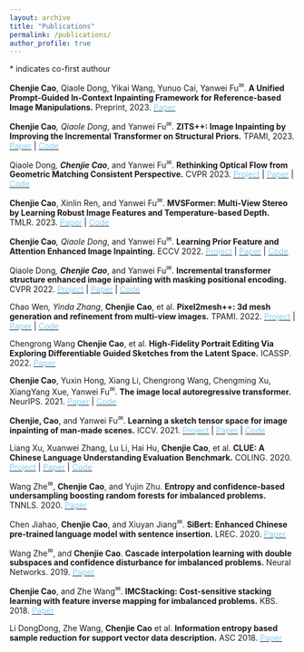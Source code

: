 ```yaml
---
layout: archive
title: "Publications"
permalink: /publications/
author_profile: true
---
```


<a>*</a> indicates co-first authour

<b>Chenjie Cao</b>, Qiaole Dong, Yikai Wang, Yunuo Cai, Yanwei Fu<sup><a title='Corresponding author'>✉</a></sup>.
<b>A Unified Prompt-Guided In-Context Inpainting Framework for Reference-based Image Manipulations.</b> Preprint, 2023.
[<span class="underline-on-hover" style="color:#87CEFA">Paper</span>](https://arxiv.org/abs/2305.11577)

<b>Chenjie Cao<a>*</a></b>, Qiaole Dong<a>*</a>, and Yanwei Fu<sup><a title='Corresponding author'>✉</a></sup>.
<b>ZITS++: Image Inpainting by Improving the Incremental Transformer on Structural Priors.</b> TPAMI, 2023. 
[<span class="underline-on-hover" style="color:#87CEFA">Paper</span>](https://arxiv.org/abs/2210.05950)
\| [<span class="underline-on-hover" style="color:#87CEFA">Code</span>](https://github.com/ewrfcas/ZITS-PlusPlus)

Qiaole Dong<a>*</a>, <b>Chenjie Cao<a>*</a></b>, and Yanwei Fu<sup><a title='Corresponding author'>✉</a></sup>.
<b>Rethinking Optical Flow from Geometric Matching Consistent Perspective.</b> CVPR 2023. 
[<span class="underline-on-hover" style="color:#87CEFA">Project</span>](https://dqiaole.github.io/MatchFlow/)
\| [<span class="underline-on-hover" style="color:#87CEFA">Paper</span>](https://arxiv.org/abs/2303.08384)
\| [<span class="underline-on-hover" style="color:#87CEFA">Code</span>](https://github.com/DQiaole/MatchFlow)

<b>Chenjie Cao</b>, Xinlin Ren, and Yanwei Fu<sup><a title='Corresponding author'>✉</a></sup>. 
<b>MVSFormer: Multi-View Stereo by Learning Robust Image Features and Temperature-based Depth.</b> TMLR. 2023. [<span class="underline-on-hover" style="color:#87CEFA">Paper</span>](https://arxiv.org/abs/2208.02541)
\| [<span class="underline-on-hover" style="color:#87CEFA">Code</span>](https://github.com/ewrfcas/MVSFormer)

<b>Chenjie Cao<a>*</a></b>, Qiaole Dong<a>*</a>, and Yanwei Fu<sup><a title='Corresponding author'>✉</a></sup>.
<b>Learning Prior Feature and Attention Enhanced Image Inpainting.</b> ECCV 2022. [<span class="underline-on-hover" style="color:#87CEFA">Project</span>](https://ewrfcas.github.io/MAE-FAR/)
\| [<span class="underline-on-hover" style="color:#87CEFA">Paper</span>](https://arxiv.org/abs/2208.01837)
\| [<span class="underline-on-hover" style="color:#87CEFA">Code</span>](https://github.com/ewrfcas/MAE-FAR)

Qiaole Dong<a>*</a>, <b>Chenjie Cao<a>*</a></b>, and Yanwei Fu<sup><a title='Corresponding author'>✉</a></sup>.
<b>Incremental transformer structure enhanced image inpainting with masking positional encoding.</b> CVPR 2022. [<span class="underline-on-hover" style="color:#87CEFA">Project</span>](https://dqiaole.github.io/ZITS_inpainting/)
\| [<span class="underline-on-hover" style="color:#87CEFA">Paper</span>](https://openaccess.thecvf.com/content/CVPR2022/papers/Dong_Incremental_Transformer_Structure_Enhanced_Image_Inpainting_With_Masking_Positional_Encoding_CVPR_2022_paper.pdf)
\| [<span class="underline-on-hover" style="color:#87CEFA">Code</span>](https://github.com/DQiaole/ZITS_inpainting)

Chao Wen<a>*</a>, Yinda Zhang<a>*</a>, <b>Chenjie Cao</b>, et al. 
<b>Pixel2mesh++: 3d mesh generation and refinement from multi-view images.</b> TPAMI. 2022.
[<span class="underline-on-hover" style="color:#87CEFA">Project</span>](https://ewrfcas.github.io/Pixel2MeshPlusPlus-MVDISN)
\| [<span class="underline-on-hover" style="color:#87CEFA">Paper</span>](https://arxiv.org/abs/2204.09866)
\| [<span class="underline-on-hover" style="color:#87CEFA">Code</span>](https://github.com/ewrfcas/Pixel2MeshPlusPlus-MVDISN)

Chengrong Wang <b>Chenjie Cao</b>, et al. <b>High-Fidelity Portrait Editing Via Exploring Differentiable Guided Sketches from the Latent Space.</b> ICASSP. 2022.
[<span class="underline-on-hover" style="color:#87CEFA">Paper</span>](https://ieeexplore.ieee.org/document/9747428/)

<b>Chenjie Cao</b>, Yuxin Hong, Xiang Li, Chengrong Wang, Chengming Xu, XiangYang Xue, Yanwei Fu<sup><a title='Corresponding author'>✉</a></sup>. 
<b>The image local autoregressive transformer.</b> NeurIPS. 2021.
[<span class="underline-on-hover" style="color:#87CEFA">Paper</span>](https://arxiv.org/abs/2106.02514)
\| [<span class="underline-on-hover" style="color:#87CEFA">Code</span>](https://github.com/ewrfcas/iLAT)

<b>Chenjie, Cao</b>, and Yanwei Fu<sup><a title='Corresponding author'>✉</a></sup>. 
<b>Learning a sketch tensor space for image inpainting of man-made scenes.</b> ICCV. 2021.
[<span class="underline-on-hover" style="color:#87CEFA">Project</span>](https://ewrfcas.github.io/MST_inpainting/)
\| [<span class="underline-on-hover" style="color:#87CEFA">Paper</span>](https://arxiv.org/abs/2103.15087)
\| [<span class="underline-on-hover" style="color:#87CEFA">Code</span>](https://github.com/ewrfcas/MST_inpainting)

Liang Xu, Xuanwei Zhang, Lu Li, Hai Hu, <b>Chenjie Cao</b>, et al. <b>CLUE: A Chinese Language Understanding Evaluation Benchmark.</b> COLING. 2020.
[<span class="underline-on-hover" style="color:#87CEFA">Project</span>](https://www.cluebenchmarks.com/)
\| [<span class="underline-on-hover" style="color:#87CEFA">Paper</span>](https://aclanthology.org/2020.coling-main.419/)
\| [<span class="underline-on-hover" style="color:#87CEFA">Code</span>](https://github.com/CLUEbenchmark/CLUE)

Wang Zhe<sup><a title='Corresponding author'>✉</a></sup>, <b>Chenjie Cao</b>, and Yujin Zhu. <b>Entropy and confidence-based undersampling boosting random forests for imbalanced problems.</b> TNNLS. 2020.
[<span class="underline-on-hover" style="color:#87CEFA">Paper</span>](https://ieeexplore.ieee.org/document/8968753)

Chen Jiahao, <b>Chenjie Cao</b>, and Xiuyan Jiang<sup><a title='Corresponding author'>✉</a></sup>. <b>SiBert: Enhanced Chinese pre-trained language model with sentence insertion.</b> LREC. 2020.
[<span class="underline-on-hover" style="color:#87CEFA">Paper</span>](https://aclanthology.org/2020.lrec-1.293.pdf)

Wang Zhe<sup><a title='Corresponding author'>✉</a></sup>, and <b>Chenjie Cao</b>. <b>Cascade interpolation learning with double subspaces and confidence disturbance for imbalanced problems.</b> Neural Networks. 2019.
[<span class="underline-on-hover" style="color:#87CEFA">Paper</span>](https://www.sciencedirect.com/science/article/abs/pii/S0893608019301765)

<b>Chenjie Cao</b>, and Zhe Wang<sup><a title='Corresponding author'>✉</a></sup>. <b>IMCStacking: Cost-sensitive stacking learning with feature inverse mapping for imbalanced problems.</b> KBS. 2018.
[<span class="underline-on-hover" style="color:#87CEFA">Paper</span>](https://www.sciencedirect.com/science/article/abs/pii/S0950705118300947)

Li DongDong, Zhe Wang, <b>Chenjie Cao</b> et al. <b>Information entropy based sample reduction for support vector data description.</b> ASC 2018.
[<span class="underline-on-hover" style="color:#87CEFA">Paper</span>](https://www.sciencedirect.com/science/article/abs/pii/S1568494618301121)